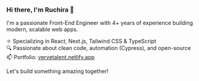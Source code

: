 ### Hi there, I'm Ruchira 👋

I'm a passionate Front-End Engineer with 4+ years of experience building modern, scalable web apps.

⚛️ Specializing in React, Next.js, Tailwind CSS & TypeScript  
🔍 Passionate about clean code, automation (Cypress), and open-source  
📫 Portfolio: [vervetalent.netlify.app](https://vervetalent.netlify.app)  

Let's build something amazing together!
